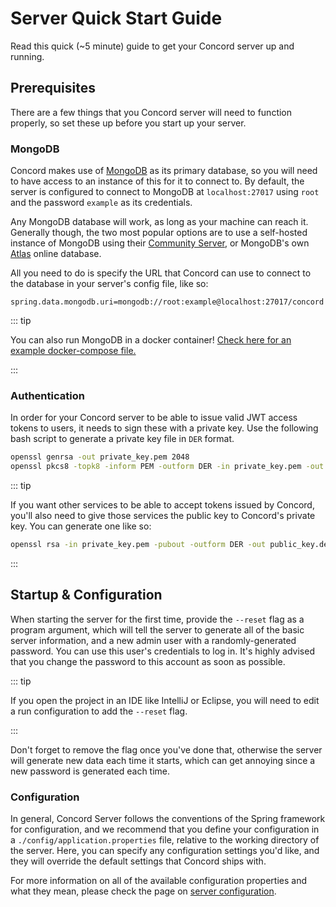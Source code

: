 # Server Quick Start Guide

Read this quick (~5 minute) guide to get your Concord server up and running.

## Prerequisites

There are a few things that you Concord server will need to function properly, so set these up before you start up your server.

### MongoDB

Concord makes use of [MongoDB](https://www.mongodb.com/) as its primary database, so you will need to have access to an instance of this for it to connect to. By default, the server is configured to connect to MongoDB at `localhost:27017` using `root` and the password `example` as its credentials.

Any MongoDB database will work, as long as your machine can reach it. Generally though, the two most popular options are to use a self-hosted instance of MongoDB using their [Community Server](https://www.mongodb.com/try/download/community), or MongoDB's own [Atlas](https://www.mongodb.com/atlas) online database.

All you need to do is specify the URL that Concord can use to connect to the database in your server's config file, like so:

```properties
spring.data.mongodb.uri=mongodb://root:example@localhost:27017/concord
```

::: tip

You can also run MongoDB in a docker container! [Check here for an example docker-compose file.](https://github.com/Concord-Communication/ConcordServer/blob/main/docker-compose.yaml)

:::

### Authentication

In order for your Concord server to be able to issue valid JWT access tokens to users, it needs to sign these with a private key. Use the following bash script to generate a private key file in `DER` format.

```bash
openssl genrsa -out private_key.pem 2048
openssl pkcs8 -topk8 -inform PEM -outform DER -in private_key.pem -out private_key.der -nocrypt
```

::: tip

If you want other services to be able to accept tokens issued by Concord, you'll also need to give those services the public key to Concord's private key. You can generate one like so:

```bash
openssl rsa -in private_key.pem -pubout -outform DER -out public_key.der
```

:::

## Startup & Configuration

When starting the server for the first time, provide the `--reset` flag as a program argument, which will tell the server to generate all of the basic server information, and a new admin user with a randomly-generated password. You can use this user's credentials to log in. It's highly advised that you change the password to this account as soon as possible.

::: tip

If you open the project in an IDE like IntelliJ or Eclipse, you will need to edit a run configuration to add the `--reset` flag.

:::

Don't forget to remove the flag once you've done that, otherwise the server will generate new data each time it starts, which can get annoying since a new password is generated each time.

### Configuration

In general, Concord Server follows the conventions of the Spring framework for configuration, and we recommend that you define your configuration in a `./config/application.properties` file, relative to the working directory of the server. Here, you can specify any configuration settings you'd like, and they will override the default settings that Concord ships with.

For more information on all of the available configuration properties and what they mean, please check the page on [server configuration](configuration.md).


